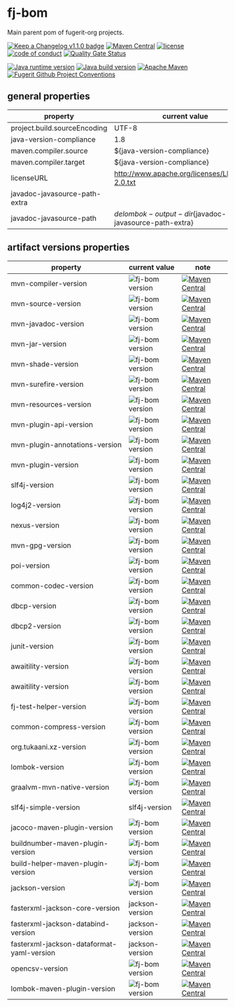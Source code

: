 # fj-bom

Main parent pom of fugerit-org projects.

[![Keep a Changelog v1.1.0 badge](https://img.shields.io/badge/changelog-Keep%20a%20Changelog%20v1.1.0-%23E05735)](https://github.com/fugerit-org/fj-bom/blob/main/CHANGELOG.md) 
[![Maven Central](https://img.shields.io/maven-central/v/org.fugerit.java/fj-bom.svg)](https://mvnrepository.com/artifact/org.fugerit.java/fj-bom)
[![license](https://img.shields.io/badge/License-Apache%20License%202.0-teal.svg)](https://opensource.org/licenses/Apache-2.0)
[![code of conduct](https://img.shields.io/badge/conduct-Contributor%20Covenant-purple.svg)](https://github.com/fugerit-org/fj-universe/blob/main/CODE_OF_CONDUCT.md)
[![Quality Gate Status](https://sonarcloud.io/api/project_badges/measure?project=fugerit-org_fj-bom&metric=alert_status)](https://sonarcloud.io/summary/new_code?id=fugerit-org_fj-bom)

[![Java runtime version](https://img.shields.io/badge/run%20on-java%208+-%23113366.svg?style=for-the-badge&logo=openjdk&logoColor=white)](https://universe.fugerit.org/src/docs/versions/java11.html)
[![Java build version](https://img.shields.io/badge/build%20on-java%2011+-%23ED8B00.svg?style=for-the-badge&logo=openjdk&logoColor=white)](https://universe.fugerit.org/src/docs/versions/java11.html)
[![Apache Maven](https://img.shields.io/badge/Apache%20Maven-3.9.0+-C71A36?style=for-the-badge&logo=Apache%20Maven&logoColor=white)](https://universe.fugerit.org/src/docs/versions/maven3_9.html)
[![Fugerit Github Project Conventions](https://img.shields.io/badge/Fugerit%20Org-Project%20Conventions-1A36C7?style=for-the-badge&logo=Onlinect%20Playground&logoColor=white)](https://universe.fugerit.org/src/docs/conventions/index.html)

## general properties

| property                      | current value                                          | note |
|-------------------------------|--------------------------------------------------------|------|
| project.build.sourceEncoding  | UTF-8                                                  |      |
| java-version-compliance       | 1.8                                                    |      |
| maven.compiler.source         | ${java-version-compliance}                             |      |
| maven.compiler.target         | ${java-version-compliance}                             |      |
| licenseURL                    | http://www.apache.org/licenses/LICENSE-2.0.txt         |      |
| javadoc-javasource-path-extra |                                                        |
| javadoc-javasource-path       | ${delombok-output-dir}${javadoc-javasource-path-extra} |

## artifact versions properties

| property                                  | current value                                                               | note                                                                                                                                                                                                                    |
|-------------------------------------------|-----------------------------------------------------------------------------|-------------------------------------------------------------------------------------------------------------------------------------------------------------------------------------------------------------------------|
| mvn-compiler-version                      | ![fj-bom version](https://img.shields.io/badge/fj%20bom-v3.13.0-teal.svg)   | [![Maven Central](https://img.shields.io/maven-central/v/org.apache.maven.plugins/maven-compiler-plugin.svg)](https://central.sonatype.com/artifact/org.apache.maven.plugins/maven-compiler-plugin)                     |
| mvn-source-version                        | ![fj-bom version](https://img.shields.io/badge/fj%20bom-v3.3.0-teal.svg)    | [![Maven Central](https://img.shields.io/maven-central/v/org.apache.maven.plugins/maven-source-plugin.svg)](https://central.sonatype.com/artifact/org.apache.maven.plugins/maven-source-plugin)                         |
| mvn-javadoc-version                       | ![fj-bom version](https://img.shields.io/badge/fj%20bom-v3.6.3-teal.svg)    | [![Maven Central](https://img.shields.io/maven-central/v/org.apache.maven.plugins/maven-javadoc-plugin.svg)](https://central.sonatype.com/artifact/org.apache.maven.plugins/maven-javadoc-plugin)                       |  
| mvn-jar-version                           | ![fj-bom version](https://img.shields.io/badge/fj%20bom-v3.3.0-teal.svg)    | [![Maven Central](https://img.shields.io/maven-central/v/org.apache.maven.plugins/maven-jar-plugin.svg)](https://central.sonatype.com/artifact/org.apache.maven.plugins/maven-jar-plugin)                               |  
| mvn-shade-version                         | ![fj-bom version](https://img.shields.io/badge/fj%20bom-v3.5.2-teal.svg)    | [![Maven Central](https://img.shields.io/maven-central/v/org.apache.maven.plugins/maven-shade-plugin.svg)](https://central.sonatype.com/artifact/org.apache.maven.plugins/maven-shade-plugin)                           |  
| mvn-surefire-version                      | ![fj-bom version](https://img.shields.io/badge/fj%20bom-v3.2.5-teal.svg)    | [![Maven Central](https://img.shields.io/maven-central/v/org.apache.maven.plugins/maven-surefire-plugin.svg)](https://central.sonatype.com/artifact/org.apache.maven.plugins/maven-surefire-plugin)                     |  
| mvn-resources-version                     | ![fj-bom version](https://img.shields.io/badge/fj%20bom-v3.3.1-teal.svg)    | [![Maven Central](https://img.shields.io/maven-central/v/org.apache.maven.plugins/maven-resources-plugin.svg)](https://central.sonatype.com/artifact/org.apache.maven.plugins/maven-resources-plugin)                   |  
| mvn-plugin-api-version                    | ![fj-bom version](https://img.shields.io/badge/fj%20bom-v3.9.6-teal.svg)    | [![Maven Central](https://img.shields.io/maven-central/v/org.apache.maven/maven-plugin-api.svg)](https://central.sonatype.com/artifact/org.apache.maven/maven-plugin-api)                                               |  
| mvn-plugin-annotations-version            | ![fj-bom version](https://img.shields.io/badge/fj%20bom-v3.11.0-teal.svg)   | [![Maven Central](https://img.shields.io/maven-central/v/org.apache.maven.plugin-tools/maven-plugin-annotations.svg)](https://central.sonatype.com/artifact/org.apache.maven.plugin-tools/maven-plugin-annotations)     |  
| mvn-plugin-version                        | ![fj-bom version](https://img.shields.io/badge/fj%20bom-v3.11.0-teal.svg)   | [![Maven Central](https://img.shields.io/maven-central/v/org.apache.maven.plugins/maven-plugin-plugin.svg)](https://central.sonatype.com/artifact/org.apache.maven.plugins/maven-plugin-plugin)                         |
| slf4j-version                             | ![fj-bom version](https://img.shields.io/badge/fj%20bom-v2.0.12-teal.svg)   | [![Maven Central](https://img.shields.io/maven-central/v/org.slf4j/slf4j-api.svg)](https://central.sonatype.com/artifact/org.slf4j/slf4j-api)                                                                           |
| log4j2-version                            | ![fj-bom version](https://img.shields.io/badge/fj%20bom-v2.23.1-teal.svg)    | [![Maven Central](https://img.shields.io/maven-central/v/org.apache.logging.log4j/log4j-api.svg)](https://central.sonatype.com/artifact/org.apache.logging.log4j/log4j-api)                                             |
| nexus-version                             | ![fj-bom version](https://img.shields.io/badge/fj%20bom-v1.6.13-teal.svg)   | [![Maven Central](https://img.shields.io/maven-central/v/org.sonatype.plugins/nexus-staging-maven-plugin.svg)](https://central.sonatype.com/artifact/org.sonatype.plugins/nexus-staging-maven-plugin)                   |
| mvn-gpg-version                           | ![fj-bom version](https://img.shields.io/badge/fj%20bom-v3.1.0-teal.svg)    | [![Maven Central](https://img.shields.io/maven-central/v/org.apache.maven.plugins/maven-gpg-plugin.svg)](https://central.sonatype.com/artifact/org.apache.maven.plugins/maven-gpg-plugin)                               |
| poi-version                               | ![fj-bom version](https://img.shields.io/badge/fj%20bom-v5.2.5-teal.svg)    | [![Maven Central](https://img.shields.io/maven-central/v/org.apache.poi/poi.svg)](https://central.sonatype.com/artifact/org.apache.poi/poi)                                                                             |
| common-codec-version                      | ![fj-bom version](https://img.shields.io/badge/fj%20bom-v1.16.1-teal.svg)   | [![Maven Central](https://img.shields.io/maven-central/v/commons-codec/commons-codec.svg)](https://central.sonatype.com/artifact/commons-codec/commons-codec)                                                           |
| dbcp-version                              | ![fj-bom version](https://img.shields.io/badge/fj%20bom-v1.4-teal.svg)      | [![Maven Central](https://img.shields.io/maven-central/v/commons-dbcp/commons-dbcp.svg)](https://central.sonatype.com/artifact/commons-dbcp/commons-dbcp)                                                               |
| dbcp2-version                             | ![fj-bom version](https://img.shields.io/badge/fj%20bom-v2.11.0-teal.svg)   | [![Maven Central](https://img.shields.io/maven-central/v/org.apache.commons/commons-dbcp2.svg)](https://central.sonatype.com/artifact/org.apache.commons/commons-dbcp2)                                                 |
| junit-version                             | ![fj-bom version](https://img.shields.io/badge/fj%20bom-v4.13.2-teal.svg)   | [![Maven Central](https://img.shields.io/maven-central/v/junit/junit.svg)](https://central.sonatype.com/artifact/junit/junit)                                                                                           |
| awaitility-version                        | ![fj-bom version](https://img.shields.io/badge/fj%20bom-v4.2.0-teal.svg)    | [![Maven Central](https://img.shields.io/maven-central/v/org.awaitility/awaitility.svg)](https://central.sonatype.com/artifact/org.awaitility/awaitility)                                                               |
| awaitility-version                        | ![fj-bom version](https://img.shields.io/badge/fj%20bom-v2.7.2-teal.svg)    | [![Maven Central](https://img.shields.io/maven-central/v/org.hsqldb/hsqldb.svg)](https://central.sonatype.com/artifact/org.hsqldb/hsqldb)                                                                               |
| fj-test-helper-version                    | ![fj-bom version](https://img.shields.io/badge/fj%20bom-v0.5.2-teal.svg)    | [![Maven Central](https://img.shields.io/maven-central/v/org.fugerit.java/fj-test-helper.svg)](https://central.sonatype.com/artifact/org.fugerit.java/fj-test-helper)                                                   |
| common-compress-version                   | ![fj-bom version](https://img.shields.io/badge/fj%20bom-v1.26.0-teal.svg)   | [![Maven Central](https://img.shields.io/maven-central/v/org.apache.commons/commons-compress.svg)](https://central.sonatype.com/artifact/org.apache.commons/commons-compress)                                           |
| org.tukaani.xz-version                    | ![fj-bom version](https://img.shields.io/badge/fj%20bom-v1.9-teal.svg)      | [![Maven Central](https://img.shields.io/maven-central/v/org.tukaani/xz.svg)](https://central.sonatype.com/artifact/org.tukaani/xz)                                                                                     |
| lombok-version                            | ![fj-bom version](https://img.shields.io/badge/fj%20bom-v1.18.30-teal.svg)  | [![Maven Central](https://img.shields.io/maven-central/v/org.projectlombok/lombok.svg)](https://central.sonatype.com/artifact/org.projectlombok/lombok)                                                                 |
| graalvm-mvn-native-version                | ![fj-bom version](https://img.shields.io/badge/fj%20bom-v0.10.0-teal.svg)   | [![Maven Central](https://img.shields.io/maven-central/v/org.graalvm.buildtools/native-maven-plugin.svg)](https://central.sonatype.com/artifact/org.graalvm.buildtools/native-maven-plugin)                             |
| slf4j-simple-version                      | slf4j-version                                                               | [![Maven Central](https://img.shields.io/maven-central/v/org.slf4j/slf4j-simple)](https://central.sonatype.com/artifact/org.slf4j/slf4j-simple)                                                                         |
| jacoco-maven-plugin-version               | ![fj-bom version](https://img.shields.io/badge/fj%20bom-v0.8.11-teal.svg)   | [![Maven Central](https://img.shields.io/maven-central/v/org.jacoco/jacoco.svg)](https://central.sonatype.com/artifact/org.jacoco/jacoco)                                                                               |
| buildnumber-maven-plugin-version          | ![fj-bom version](https://img.shields.io/badge/fj%20bom-v3.2.0-teal.svg)    | [![Maven Central](https://img.shields.io/maven-central/v/org.codehaus.mojo/buildnumber-maven-plugin.svg)](https://central.sonatype.com/artifact/org.codehaus.mojo/buildnumber-maven-plugin)                             |
| build-helper-maven-plugin-version         | ![fj-bom version](https://img.shields.io/badge/fj%20bom-v3.5.0-teal.svg)    | [![Maven Central](https://img.shields.io/maven-central/v/org.codehaus.mojo/build-helper-maven-plugin.svg)](https://central.sonatype.com/artifact/org.codehaus.mojo/build-helper-maven-plugin)                           |
| jackson-version                           | ![fj-bom version](https://img.shields.io/badge/fj%20bom-v2.16.1-teal.svg)   | [![Maven Central](https://img.shields.io/maven-central/v/com.fasterxml.jackson.core/jackson-core.svg)](https://central.sonatype.com/artifact/com.fasterxml.jackson.core/jackson-core)                                   |
| fasterxml-jackson-core-version            | jackson-version                                                             | [![Maven Central](https://img.shields.io/maven-central/v/com.fasterxml.jackson.core/jackson-core.svg)](https://central.sonatype.com/artifact/com.fasterxml.jackson.core/jackson-core)                                   |
| fasterxml-jackson-databind-version        | jackson-version                                                             | [![Maven Central](https://img.shields.io/maven-central/v/com.fasterxml.jackson.core/jackson-databind.svg)](https://central.sonatype.com/artifact/com.fasterxml.jackson.core/jackson-databind)                           |
| fasterxml-jackson-dataformat-yaml-version | jackson-version                                                             | [![Maven Central](https://img.shields.io/maven-central/v/com.fasterxml.jackson.dataformat/jackson-dataformat-yaml.svg)](https://central.sonatype.com/artifact/com.fasterxml.jackson.dataformat/jackson-dataformat-yaml) |
| opencsv-version                           | ![fj-bom version](https://img.shields.io/badge/fj%20bom-v5.9-teal.svg)      | [![Maven Central](https://img.shields.io/maven-central/v/com.opencsv/opencsv.svg)](https://central.sonatype.com/artifact/com.opencsv/opencsv)                                                                           |
| lombok-maven-plugin-version               | ![fj-bom version](https://img.shields.io/badge/fj%20bom-v1.18.20.0-teal.svg) | [![Maven Central](https://img.shields.io/maven-central/v/org.projectlombok/lombok-maven-plugin.svg)](https://central.sonatype.com/artifact/org.projectlombok/lombok-maven-plugin)                                       |

